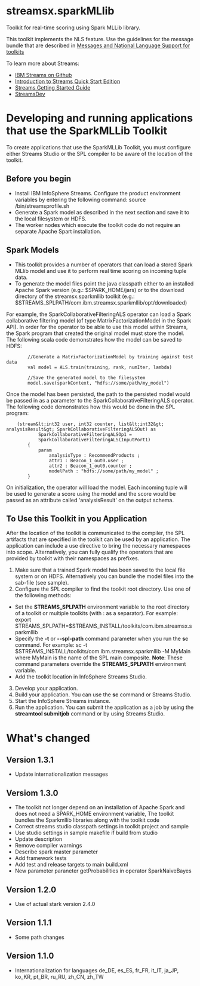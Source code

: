 # streamsx.sparkMLlib
Toolkit for real-time scoring using Spark MLLib library.

This toolkit implements the NLS feature. Use the guidelines for the message bundle that are described in [Messages and National Language Support for toolkits](https://github.com/IBMStreams/administration/wiki/Messages-and-National-Language-Support-for-toolkits)

To learn more about Streams:
* [IBM Streams on Github](http://ibmstreams.github.io)
* [Introduction to Streams Quick Start Edition](http://ibmstreams.github.io/streamsx.documentation/docs/4.3/qse-intro/)
* [Streams Getting Started Guide](http://ibmstreams.github.io/streamsx.documentation/docs/4.3/qse-getting-started/)
* [StreamsDev](https://developer.ibm.com/streamsdev/)

# Developing and running applications that use the SparkMLLib Toolkit

To create applications that use the SparkMLLib Toolkit, you must configure either Streams Studio
or the SPL compiler to be aware of the location of the toolkit. 

## Before you begin

* Install IBM InfoSphere Streams.  Configure the product environment variables by entering the following command: 
      source <Streams Installation Directory>/bin/streamsprofile.sh
* Generate a Spark model as described in the next section and save it to the local filesystem or HDFS.
* The worker nodes which execute the toolkit code do not require an separate Apache Spart installation.

## Spark Models
* This toolkit provides a number of operators that can load a stored Spark MLlib model and use it to perform real time scoring on incoming tuple data. 
* To generate the model files point the java classpath either to an installed Apache Spark version (e.g.: $SPARK_HOME/jars) or to the download directory of the streamsx.sparkmllib toolkit (e.g.: $STREAMS_SPLPATH/com.ibm.streamsx.sparkmllib/opt/downloaded)

For example, the SparkCollaborativeFilteringALS operator
can load a Spark collaborative filtering model (of type MatrixFactorizationModel in the Spark API). In order for the operator to be able to use this model within Streams, the Spark program that created the original
model must store the model. The following scala code demonstrates how the model can be saved to HDFS:
```
		//Generate a MatrixFactorizationModel by training against test data
		val model = ALS.train(training, rank, numIter, lambda)
		
		//Save the generated model to the filesystem
		model.save(sparkContext, "hdfs://some/path/my_model")
```

Once the model has been persisted, the path to the persisted model would be passed in as a parameter to the SparkCollaborativeFilteringALS operator. The following code 
demonstrates how this would be done in the SPL program:


```
	(stream&lt;int32 user, int32 counter, list&lt;int32&gt; analysisResult&gt; SparkCollaborativeFilteringALSOut) as
			SparkCollaborativeFilteringALSOp1 =
			SparkCollaborativeFilteringALS(InputPort1)
		{
			param
				analysisType : RecommendProducts ;
				attr1 : Beacon_1_out0.user ;
				attr2 : Beacon_1_out0.counter ;
				modelPath : "hdfs://some/path/my_model" ;
		}
```		

On initialization, the operator will load the model. Each incoming tuple will be used to generate a score using the model and the score would be passed as an attribute called 'analysisResult' on the output schema.

## To Use this Toolkit in you Application

After the location of the toolkit is communicated to the compiler, the SPL artifacts that are specified in the toolkit
can be used by an application. The application can include a use directive to bring the necessary namespaces into scope.
Alternatively, you can fully qualify the operators that are provided by toolkit with their namespaces as prefixes.

1. Make sure that a trained Spark model has been saved to the local file system or on HDFS. Alternatively you can bundle the model files into the sab-file (see sample).
2. Configure the SPL compiler to find the toolkit root directory. Use one of the following methods:
  * Set the **STREAMS_SPLPATH** environment variable to the root directory of a toolkit or multiple toolkits (with : as a separator).
    For example:
        export STREAMS_SPLPATH=$STREAMS_INSTALL/toolkits/com.ibm.streamsx.sparkmllib
  * Specify the **-t** or **--spl-path** command parameter when you run the **sc** command. For example:
        sc -t $STREAMS_INSTALL/toolkits/com.ibm.streamsx.sparkmllib -M MyMain
    where MyMain is the name of the SPL main composite.
    **Note**: These command parameters override the **STREAMS_SPLPATH** environment variable.
  * Add the toolkit location in InfoSphere Streams Studio.
3. Develop your application. 
4. Build your application.  You can use the **sc** command or Streams Studio.  
5. Start the InfoSphere Streams instance. 
6. Run the application. You can submit the application as a job by using the **streamtool submitjob** command or by using Streams Studio. 

# What's changed
## Version 1.3.1
* Update internationalization messages

## Versiom 1.3.0
* The toolkit not longer depend on an installation of Apache Spark and does not need a SPARK_HOME environment variable,
  The toolkit bundles the Sparkmllib libraries along with the toolkit code
* Correct streams studio classpath settings in toolkit project and sample
* Use studio settings in sample makefile if build from studio
* Update description
* Remove compiler warnings
* Describe spark master parameter
* Add framework tests
* Add test and release targets to main build.xml
* New parameter paraneter getProbabilities in operator SparkNaiveBayes

## Version 1.2.0
* Use of actual stark version 2.4.0

## Version 1.1.1
* Some path changes

## Version 1.1.0
* Internationalization for languages de_DE, es_ES, fr_FR, it_IT, ja_JP, ko_KR, pt_BR, ru_RU, zh_CN, zh_TW

